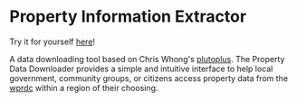 # Property Information Extractor

Try it for yourself [here](http://wprdc.github.io/property-information-extractor/)!

A data downloading tool based on Chris Whong's [plutoplus](https://github.com/chriswhong/plutoplus).  The Property Data Downloader provides a simple and intuitive interface to help local government, community groups, or citizens access property data from the [wprdc](http://www.wprdc.org) within a region of their choosing.


